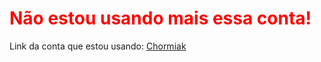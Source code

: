 <h1 style="color: red">Não estou usando mais essa conta!</h1>
<p>Link da conta que estou usando: <a href="https://github.com/Chormiak">Chormiak</a></p>
